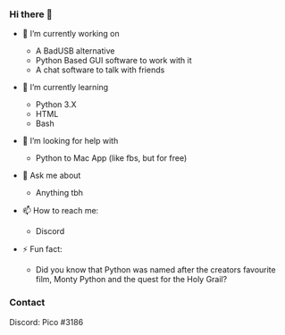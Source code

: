 ### Hi there 👋

- 🔭 I’m currently working on
  - A BadUSB alternative
  - Python Based GUI software to work with it
  - A chat software to talk with friends

- 🌱 I’m currently learning
  - Python 3.X
  - HTML
  - Bash

- 🤔 I’m looking for help with
  - Python to Mac App (like fbs, but for free)

- 💬 Ask me about
  - Anything tbh

- 📫 How to reach me:
  - Discord

- ⚡ Fun fact:
  - Did you know that Python was named after the creators favourite film, Monty Python and the quest for the Holy Grail?


### Contact
Discord: Pico #3186
